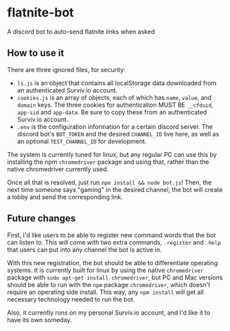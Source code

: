 # flatnite-bot
A discord bot to auto-send flatnite links when asked

## How to use it
There are three ignored files, for security:
- `ls.js` is an object that contains all localStorage data downloaded from an authenticated Surviv.io account.
- `cookies.js` is an array of objects, each of which has `name`, `value`, and `domain` keys. The three cookies for authentication MUST BE `__cfduid`, `app-sid` and `app-data`. Be sure to copy these from an authenticated Surviv.io account.
- `.env` is the configuration information for a certain discord server. The discord bot's `BOT_TOKEN` and the desired `CHANNEL_ID` live here, as well as an optional `TEST_CHANNEL_ID` for development.

The system is currently tuned for linux, but any regular PC can use this by installing the npm `chromedriver` package and using that, rather than the native chromedriver currently used.

Once all that is resolved, just run `npm install && node bot.js`! Then, the next time someone says "gaming" in the desired channel, the bot will create a lobby and send the corresponding link.

## Future changes

First, I'd like users to be able to register new command words that the bot can listen to. This will come with two extra commands, `.register` and `.help` that users can put into any channel the bot is active in.

With this new registration, the bot should be able to differentiate operating systems. It is currently built for linux by using the native `chromedriver` package with `sudo apt-get install chromedriver`, but PC and Mac versions should be able to run with the `npm` package `chromedriver`, which doesn't require an operating side install. This way, any `npm install` will get all necessary technology needed to run the bot.

Also, it currently runs on my personal Surviv.io account, and I'd like it to have its own someday.
